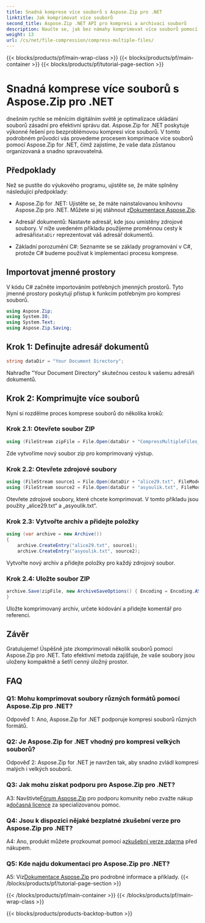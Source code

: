 ```yaml
---
title: Snadná komprese více souborů s Aspose.Zip pro .NET
linktitle: Jak komprimovat více souborů
second_title: Aspose.Zip .NET API pro kompresi a archivaci souborů
description: Naučte se, jak bez námahy komprimovat více souborů pomocí Aspose.Zip pro .NET. Optimalizujte úložiště a vylepšete správu souborů pomocí tohoto komplexního průvodce.
weight: 13
url: /cs/net/file-compression/compress-multiple-files/
---
```


{{< blocks/products/pf/main-wrap-class >}}
{{< blocks/products/pf/main-container >}}
{{< blocks/products/pf/tutorial-page-section >}}

# Snadná komprese více souborů s Aspose.Zip pro .NET

dnešním rychle se měnícím digitálním světě je optimalizace ukládání souborů zásadní pro efektivní správu dat. Aspose.Zip for .NET poskytuje výkonné řešení pro bezproblémovou kompresi více souborů. V tomto podrobném průvodci vás provedeme procesem komprimace více souborů pomocí Aspose.Zip for .NET, čímž zajistíme, že vaše data zůstanou organizovaná a snadno spravovatelná.

## Předpoklady

Než se pustíte do výukového programu, ujistěte se, že máte splněny následující předpoklady:

-  Aspose.Zip for .NET: Ujistěte se, že máte nainstalovanou knihovnu Aspose.Zip pro .NET. Můžete si jej stáhnout z[Dokumentace Aspose.Zip](https://reference.aspose.com/zip/net/).

-  Adresář dokumentů: Nastavte adresář, kde jsou umístěny zdrojové soubory. V níže uvedeném příkladu použijeme proměnnou cesty k adresáři`dataDir` reprezentovat váš adresář dokumentů.

- Základní porozumění C#: Seznamte se se základy programování v C#, protože C# budeme používat k implementaci procesu komprese.

## Importovat jmenné prostory

V kódu C# začněte importováním potřebných jmenných prostorů. Tyto jmenné prostory poskytují přístup k funkcím potřebným pro kompresi souborů.

```csharp
using Aspose.Zip;
using System.IO;
using System.Text;
using Aspose.Zip.Saving;
```

## Krok 1: Definujte adresář dokumentů

```csharp
string dataDir = "Your Document Directory";
```

Nahraďte "Your Document Directory" skutečnou cestou k vašemu adresáři dokumentů.

## Krok 2: Komprimujte více souborů

Nyní si rozdělme proces komprese souborů do několika kroků:

### Krok 2.1: Otevřete soubor ZIP

```csharp
using (FileStream zipFile = File.Open(dataDir + "CompressMultipleFiles_out.zip", FileMode.Create))
```

Zde vytvoříme nový soubor zip pro komprimovaný výstup.

### Krok 2.2: Otevřete zdrojové soubory

```csharp
using (FileStream source1 = File.Open(dataDir + "alice29.txt", FileMode.Open, FileAccess.Read))
using (FileStream source2 = File.Open(dataDir + "asyoulik.txt", FileMode.Open, FileAccess.Read))
```

Otevřete zdrojové soubory, které chcete komprimovat. V tomto příkladu jsou použity „alice29.txt“ a „asyoulik.txt“.

### Krok 2.3: Vytvořte archiv a přidejte položky

```csharp
using (var archive = new Archive())
{
    archive.CreateEntry("alice29.txt", source1);
    archive.CreateEntry("asyoulik.txt", source2);
```

Vytvořte nový archiv a přidejte položky pro každý zdrojový soubor.

### Krok 2.4: Uložte soubor ZIP

```csharp
archive.Save(zipFile, new ArchiveSaveOptions() { Encoding = Encoding.ASCII, ArchiveComment = "There are two poems from Canterbury corpus" });
}
```

Uložte komprimovaný archiv, určete kódování a přidejte komentář pro referenci.

## Závěr

Gratulujeme! Úspěšně jste zkomprimovali několik souborů pomocí Aspose.Zip pro .NET. Tato efektivní metoda zajišťuje, že vaše soubory jsou uloženy kompaktně a šetří cenný úložný prostor.

## FAQ

### Q1: Mohu komprimovat soubory různých formátů pomocí Aspose.Zip pro .NET?

Odpověď 1: Ano, Aspose.Zip for .NET podporuje kompresi souborů různých formátů.

### Q2: Je Aspose.Zip for .NET vhodný pro kompresi velkých souborů?

Odpověď 2: Aspose.Zip for .NET je navržen tak, aby snadno zvládl kompresi malých i velkých souborů.

### Q3: Jak mohu získat podporu pro Aspose.Zip pro .NET?

 A3: Navštivte[Fórum Aspose.Zip](https://forum.aspose.com/c/zip/37) pro podporu komunity nebo zvažte nákup a[dočasná licence](https://purchase.aspose.com/temporary-license/) za specializovanou pomoc.

### Q4: Jsou k dispozici nějaké bezplatné zkušební verze pro Aspose.Zip pro .NET?

 A4: Ano, produkt můžete prozkoumat pomocí a[zkušební verze zdarma](https://releases.aspose.com/zip/net) před nákupem.

### Q5: Kde najdu dokumentaci pro Aspose.Zip pro .NET?

 A5: Viz[Dokumentace Aspose.Zip](https://reference.aspose.com/zip/net/) pro podrobné informace a příklady.
{{< /blocks/products/pf/tutorial-page-section >}}

{{< /blocks/products/pf/main-container >}}
{{< /blocks/products/pf/main-wrap-class >}}

{{< blocks/products/products-backtop-button >}}
